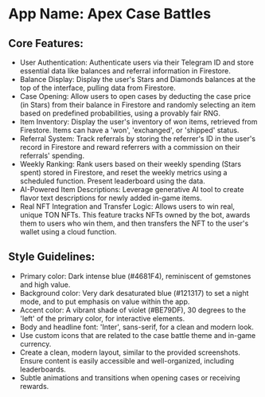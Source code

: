 # **App Name**: Apex Case Battles

## Core Features:

- User Authentication: Authenticate users via their Telegram ID and store essential data like balances and referral information in Firestore.
- Balance Display: Display the user's Stars and Diamonds balances at the top of the interface, pulling data from Firestore.
- Case Opening: Allow users to open cases by deducting the case price (in Stars) from their balance in Firestore and randomly selecting an item based on predefined probabilities, using a provably fair RNG.
- Item Inventory: Display the user's inventory of won items, retrieved from Firestore. Items can have a 'won', 'exchanged', or 'shipped' status.
- Referral System: Track referrals by storing the referrer's ID in the user's record in Firestore and reward referrers with a commission on their referrals' spending.
- Weekly Ranking: Rank users based on their weekly spending (Stars spent) stored in Firestore, and reset the weekly metrics using a scheduled function. Present leaderboard using the data.
- AI-Powered Item Descriptions: Leverage generative AI tool to create flavor text descriptions for newly added in-game items.
- Real NFT Integration and Transfer Logic: Allows users to win real, unique TON NFTs. This feature tracks NFTs owned by the bot, awards them to users who win them, and then transfers the NFT to the user's wallet using a cloud function.

## Style Guidelines:

- Primary color: Dark intense blue (#4681F4), reminiscent of gemstones and high value.
- Background color: Very dark desaturated blue (#121317) to set a night mode, and to put emphasis on value within the app.
- Accent color: A vibrant shade of violet (#BE79DF), 30 degrees to the 'left' of the primary color, for interactive elements.
- Body and headline font: 'Inter', sans-serif, for a clean and modern look.
- Use custom icons that are related to the case battle theme and in-game currency.
- Create a clean, modern layout, similar to the provided screenshots. Ensure content is easily accessible and well-organized, including leaderboards.
- Subtle animations and transitions when opening cases or receiving rewards.